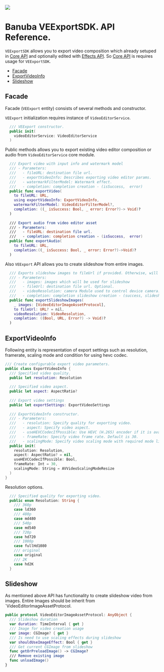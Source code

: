 [![](https://www.banuba.com/hubfs/Banuba_November2018/Images/Banuba%20SDK.png)](https://www.banuba.com/video-editor-sdk)

# Banuba VEExportSDK. API Reference.

`VEExportSDK` allows you to export video composition which already setuped in [Core API](https://github.com/Banuba/VideoEditor-iOS) and optionally edited with [Effects API](https://github.com/Banuba/BanubaVideoEditorEffectsSDK-iOS). So [Core API](https://github.com/Banuba/VideoEditor-iOS) is requires usage for `VEExportSDK`.

- [Facade](#Facade)
- [ExportVideoInfo](#ExportVideoInfo)
- [Slideshow](#Slideshow)

## Facade

Facade (`VEExport` entity) consists of several methods and constructor.

`VEExport` initialization requires instance of `VideoEditorService`.

``` swift
  /// VEExport constructor.
  public init(
    videoEditorService: VideoEditorService
  )
```

Public methods allows you to export existing video editor composition or audio from `VideoEditorService` core module.

``` swift
  /// Export video with input info and watermark model
  /// - Parameters:
  ///   - fileURL: destination file url.
  ///   - exportVideoInfo: Describes exporting video editor params.
  ///   - watermarkFilterModel: Watermark effect.
  ///   - completion: completion creation - (isSuccess,  error)
  public func exportVideo(
    to fileURL: URL,
    using exportVideoInfo: ExportVideoInfo,
    watermarkFilterModel: VideoEditorFilterModel?,
    completion: ((_ isSuccess: Bool, _ error: Error?)-> Void)?
  )
  
  /// Export audio from video editor asset
  /// - Parameters:
  ///   - fileURL: destination file url.
  ///   - completion: completion creation - (isSuccess,  error)
  public func exportAudio(
    to fileURL: URL,
    completion:((_ isSuccess: Bool, _ error: Error?)->Void)?
  )
```

Also `VEExport` API allows you to create slideshow from entire images.
``` swift
  /// Exports slideshow images to fileUrl if provided. Otherwise, will be exported to tmp folder.
  /// - Parameters:
  ///   - images: images which will be used for slideshow
  ///   - fileUrl: destination file url. Optional.
  ///   - videoResolution: camera Module used to control device camera. Default is BanubaCameraModule
  ///   - completion: completion slideshow creation - (success, slideshow file url, error)
  public func exportSlideshowImages(
    _ images: [VideoEditorImageAssetProtocol],
    to fileUrl: URL? = nil,
    videoResolution: VideoResolution,
    completion: ((Bool, URL, Error?) -> Void)?
  ) 
```

## ExportVideoInfo

Following entity is representation of export settings such as resolution, framerate, scaling mode and condition for using hevc codec.

``` swift
/// Create configurable export video parameters.
public class ExportVideoInfo {
  /// Specified video quality.
  public let resolution: Resolution
  
  /// Specified video aspect.
  public let aspect: AspectRatio?
  
  /// Export video settings
  public let exportSettings: ExportVideoSettings
  
  /// ExportVideoInfo constructor.
  /// - Parameters:
  ///   - resolution: Specify quality for exporting video.
  ///   - aspect: Specify video aspect.
  ///   - useHEVCCodecIfPossible: Use HEVC (H.265) encoder if it is available on the current device
  ///   - frameRate: Specify video frame rate. Default is 30.
  ///   - scalingMode: Specify video scaling mode with required mode like ‘AVVideoScalingModeResizeAspect’. Default is 'AVVideoScalingModeResize'.
  public init(
    resolution: Resolution,
    aspect: AspectRatio? = nil,
    useHEVCCodecIfPossible: Bool,
    frameRate: Int = 30,
    scalingMode: String = AVVideoScalingModeResize
  )
}
```

Resolution options.
``` swift
  /// Specified quality for exporting video.
  public enum Resolution: String {
    /// 360p
    case ld360
    /// 480p
    case md480
    /// 540p
    case md540
    /// 720p
    case hd720
    /// 1080p
    case fullHd1080
    /// original
    case original
    /// 2K
    case hd2K
  }
```

## Slideshow

As mentioned above API has functionality to create slideshow video from images.
Entire Images should be inherit from `VideoEditorImageAssetProtocol.

``` swift
public protocol VideoEditorImageAssetProtocol: AnyObject {
  /// Slideshow duration
  var duration: TimeInterval { get }
  /// Image for video creation usage
  var image: CGImage? { get }
  /// Is need to use scaling effects during slideshow
  var shouldUseImageEffect: Bool { get }
  /// Get current CGImage from slideshow
  func getOrPreloadImage() -> CGImage?
  /// Remove existing image
  func unloadImage()
}
```
